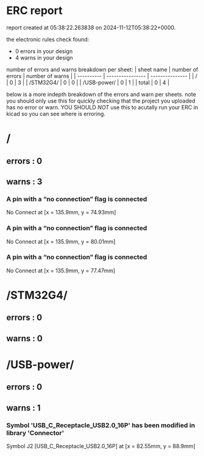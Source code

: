 # ERC report

report created at 05:38:22.263838 on 2024-11-12T05:38:22+0000.

the electronic rules check found:
- 0 errors in your design
- 4 warns in your design

number of errors and warns breakdown per sheet:
| sheet name | number of errors | number of warns |
| ---------- | ---------------- | --------------- | 
| / | 0 | 3 | 
| /STM32G4/ | 0 | 0 | 
| /USB-power/ | 0 | 1 | 
| total             |  0                      | 4                       |

below is a more indepth breakdown of the errors and warn per sheets.
note you should only use this for quickly checking that the project
you uploaded has no error or warn. YOU SHOULD *NOT* use this to acutally
run your ERC in kicad so you can see where is erroring.


# /
## errors : 0

## warns : 3 
### A pin with a “no connection” flag is connected
No Connect at [x = 135.9mm, y = 74.93mm]

### A pin with a “no connection” flag is connected
No Connect at [x = 135.9mm, y = 80.01mm]

### A pin with a “no connection” flag is connected
No Connect at [x = 135.9mm, y = 77.47mm]



# /STM32G4/
## errors : 0

## warns : 0 


# /USB-power/
## errors : 0

## warns : 1 
### Symbol 'USB_C_Receptacle_USB2.0_16P' has been modified in library 'Connector'
Symbol J2 [USB_C_Receptacle_USB2.0_16P] at [x = 82.55mm, y = 88.9mm]


